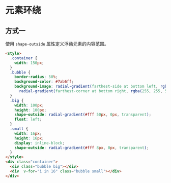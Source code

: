 # 元素环绕

<style module>
  .container {
    width: 150px;
  }
  .bubble {
    border-radius: 50%;
    background-color: #7ab6ff;
    background-image: radial-gradient(farthest-side at bottom left, rgba(255, 0, 255, 0.5), transparent),
      radial-gradient(farthest-corner at bottom right, rgba(255, 255, 50, 0.5), transparent);
  }
  .big {
    width: 100px;
    height: 100px;
    shape-outside: radial-gradient(#fff 50px, 0px, transparent);
    float: left;
  }
  .small {
    width: 16px;
    height: 16px;
    display: inline-block;
    shape-outside: radial-gradient(#fff 8px, 0px, transparent);
  }
</style>

## 方式一

使用 `shape-outside` 属性定义浮动元素的内容范围。

<div class='docs-example'>
  <div :class="$style.container">
    <div :class="[$style.bubble, $style.big]"></div>
    <div  v-for="i in 16" :class="[$style.bubble, $style.small]"></div>
  </div>
</div>

```html
<style>
  .container {
    width: 150px;
  }
  .bubble {
    border-radius: 50%;
    background-color: #7ab6ff;
    background-image: radial-gradient(farthest-side at bottom left, rgba(255, 0, 255, 0.5), transparent),
      radial-gradient(farthest-corner at bottom right, rgba(255, 255, 50, 0.5), transparent);
  }
  .big {
    width: 100px;
    height: 100px;
    shape-outside: radial-gradient(#fff 50px, 0px, transparent);
    float: left;
  }
  .small {
    width: 16px;
    height: 16px;
    display: inline-block;
    shape-outside: radial-gradient(#fff 8px, 0px, transparent);
  }
</style>
<div class="container">
  <div class="bubble big"></div>
  <div  v-for="i in 16" class="bubble small"></div>
</div>
```